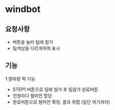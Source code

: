 # windbot

## 요청사항
- 버튼을 눌러 팀에 참가
- 팀색상을 다르게하여 표시
## 기능
1.칼바람 픽 기능
- STEP1 버튼으로 팀에 참가 후 팀참가 완료버튼
- 인원마다 챔피언 할당
- 완료버튼으로 챔피언 확정, 결과 취합
(일단 여기까지)